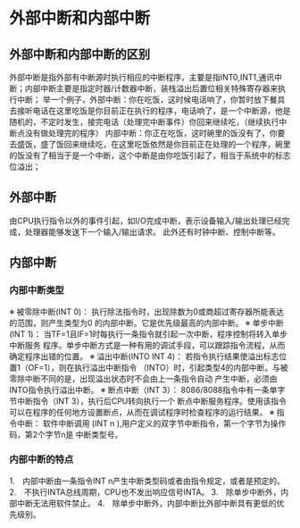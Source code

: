 # 外部中断和内部中断

## 外部中断和内部中断的区别
外部中断是指外部有中断源时执行相应的中断程序，主要是指INT0,INT1,通讯中断；内部中断主要是指定时器/计数器中断，装栈溢出后置位相关特殊寄存器来执行中断；
举一个例子，外部中断：你在吃饭，这时候电话响了，你暂时放下餐具去接听电话在这里吃饭是你目前正在执行的程序，电话响了，是一个中断源，他是随机的，不定时发生，接完电话（处理完中断事件）你回来继续吃，（继续执行中断点没有做处理完的程序）
内部中断：你正在吃饭，这时碗里的饭没有了，你要去盛饭，盛了饭回来继续吃，在这里吃饭依然是你目前正在处理的一个程序，碗里的饭没有了相当于是一个中断，这个中断是由你吃饭引起了，相当于系统中的标志位溢出；

## 外部中断

由CPU执行指令以外的事件引起，如I/O完成中断，表示设备输入/输出处理已经完成，处理器能够发送下一个输入/输出请求。
此外还有时钟中断、控制中断等。

## 内部中断

### 内部中断类型

※ 被零除中断(INT 0)：
执行除法指令时，出现除数为0或商超过寄存器所能表达的范围，则产生类型为0 的内部中断。它是优先级最高的内部中断。
※ 单步中断(INT 1)：
当TF=1且IF=1时每执行一条指令就引起一次中断，程序控制将转入单步中断服务 程序。单步中断方式是一种有用的调试手段，可以跟踪指令流程，从而确定程序出错的位置。
※ 溢出中断(INTO INT 4)：
若指令执行结果使溢出标志位置1（OF=1），则在执行溢出中断指令 （INTO）时，引起类型4的内部中断。与被零除中断不同的是，出现溢出状态时不会由上一条指令自动 产生中断，必须由INTO指令执行溢出中断。
※ 断点中断（INT 3）：
8086/8088指令中有一条单字节中断指令（INT 3），执行后CPU转向执行一个 断点中断服务程序。使用该指令可以在程序的任何地方设置断点，从而在调试程序时检查程序的运行结果。
※ 指令中断：
软件中断调用 (INT n ),用户定义的双字节中断指令，第一个字节为操作码，第2个字节n是 中断类型号。

### 内部中断的特点

1.　内部中断由一条指令INT n产生中断类型码或者由指令规定，或者是预定的。
2.　不执行INTA总线周期，CPU也不发出响应信号INTA。
3.　除单步中断外，内部中断无法用软件禁止。
4.　除单步中断外，内部中断比外部中断具有更低的优先级别。
